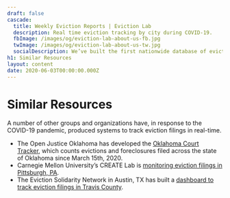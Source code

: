 ```yaml
---
draft: false
cascade:
  title: Weekly Eviction Reports | Eviction Lab
  description: Real time eviction tracking by city during COVID-19.
  fbImage: /images/og/eviction-lab-about-us-fb.jpg
  twImage: /images/og/eviction-lab-about-us-tw.jpg
  socialDescription: We’ve built the first nationwide database of evictions.
h1: Similar Resources
layout: content
date: 2020-06-03T00:00:00.000Z
---
```


# Similar Resources

A number of other groups and organizations have, in response to the COVID-19 pandemic, produced systems to track eviction filings in real-time. 

- The Open Justice Oklahoma has developed the [Oklahoma Court Tracker](https://openjusticeok.shinyapps.io/ok-court-tracker/#section-tool-by-open-justice-oklahoma), which counts evictions and foreclosures filed across the state of Oklahoma since March 15th, 2020.
- Carnegie Mellon University’s CREATE Lab is [monitoring eviction filings in Pittsburgh, PA](http://evict-response.earthtime.org/). 
- The Eviction Solidarity Network in Austin, TX has built a [dashboard to track eviction filings in Travis County](https://trla.maps.arcgis.com/apps/opsdashboard/index.html#/8f5beb8367f44d30aa2ed6eeb2b3b3e4).